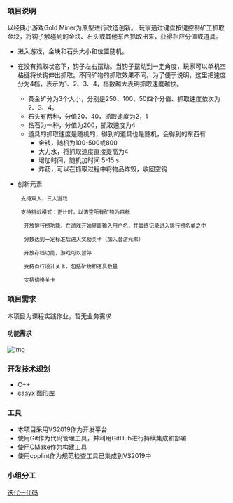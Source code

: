 ### 项目说明

以经典小游戏Gold Miner为原型进行改造创新。 玩家通过键盘按键控制矿工抓取金块，将钩子触碰到的金块、石头或其他东西抓取出来，获得相应分值或道具。

- 进入游戏，金块和石头大小和位置随机。

- 在没有抓取状态下，钩子左右摆动。当钩子摆动到一定角度，玩家可以单机空格键将长钩伸出抓取。不同矿物的抓取效果不同。为了便于说明，这里把速度分为4档，表示为1、2、3、4，档数越大表明抓取速度越快。

  - 黄金矿分为3个大小，分别是250、100、50四个分值、抓取速度依次为2、3、4。
  - 石头有两种，分值20，40，抓取速度为2，1
  - 钻石为一种，分值为200，抓取速度为4
  - 道具的抓取速度是随机的，得到的道具也是随机，会得到的东西有
    - 金钱，随机为100-500或800
    - 大力水，将抓取速度直接提高为4
    - 增加时间，随机加时间 5-15 s
    - 炸药，可以在抓取过程中将物品炸毁，收回空钩

- 创新元素

  ```
   支持双人、三人游戏
  
   支持挑战模式：正计时，以清空所有矿物为目标
  
    开放排行榜功能，在游戏开始界面输入用户名，并最终记录进入排行榜名单之中
  
    分数达到一定标准后进入奖励关卡（加入音游元素）
  
    开放存档功能，游戏可以暂停
  
    支持自行设计关卡，包括矿物和道具数量
  
    支持切换关卡
  ```

### 项目需求

本项目为课程实践作业，暂无业务需求

#### 功能需求

![img](https://secure2.wostatic.cn/static/mPwjmS4HPqMHEcibvhyUnS/image.png)

### 开发技术规划

- C++
- easyx 图形库

### 工具

- 本项目采用VS2019作为开发平台
- 使用Git作为代码管理工具，并利用GitHub进行持续集成和部署
- 使用CMake作为构建工具
- 使用cpplint作为规范检查工具已集成到VS2019中

### 小组分工

[迭代一代码](https://www.wolai.com/hYUDKFSPSuLMrVQN4EK1k1)
